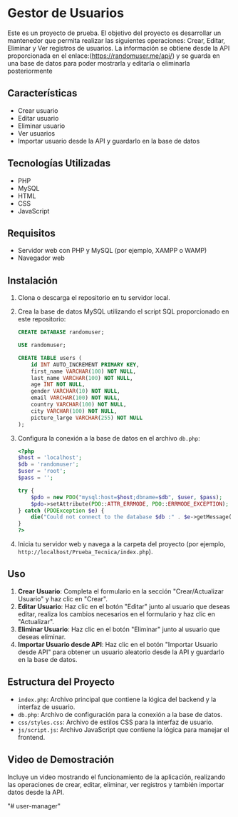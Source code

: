 # Gestor de Usuarios

Este es un proyecto de prueba. El objetivo del proyecto es desarrollar un mantenedor que permita realizar las siguientes operaciones: Crear, Editar, Eliminar y Ver registros de usuarios. La información se obtiene desde la API proporcionada en el enlace:(https://randomuser.me/api/) y se guarda en una base de datos para poder mostrarla y editarla o eliminarla posteriormente

## Características

- Crear usuario
- Editar usuario
- Eliminar usuario
- Ver usuarios
- Importar usuario desde la API y guardarlo en la base de datos

## Tecnologías Utilizadas

- PHP
- MySQL
- HTML
- CSS
- JavaScript

## Requisitos

- Servidor web con PHP y MySQL (por ejemplo, XAMPP o WAMP)
- Navegador web

## Instalación

1. Clona o descarga el repositorio en tu servidor local.
2. Crea la base de datos MySQL utilizando el script SQL proporcionado en este repositorio:

    ```sql
    CREATE DATABASE randomuser;

    USE randomuser;

    CREATE TABLE users (
        id INT AUTO_INCREMENT PRIMARY KEY,
        first_name VARCHAR(100) NOT NULL,
        last_name VARCHAR(100) NOT NULL,
        age INT NOT NULL,
        gender VARCHAR(10) NOT NULL,
        email VARCHAR(100) NOT NULL,
        country VARCHAR(100) NOT NULL,
        city VARCHAR(100) NOT NULL,
        picture_large VARCHAR(255) NOT NULL
    );
    ```

3. Configura la conexión a la base de datos en el archivo `db.php`:

    ```php
    <?php
    $host = 'localhost';
    $db = 'randomuser';
    $user = 'root';
    $pass = '';

    try {
        $pdo = new PDO("mysql:host=$host;dbname=$db", $user, $pass);
        $pdo->setAttribute(PDO::ATTR_ERRMODE, PDO::ERRMODE_EXCEPTION);
    } catch (PDOException $e) {
        die("Could not connect to the database $db :" . $e->getMessage());
    }
    ?>
    ```

4. Inicia tu servidor web y navega a la carpeta del proyecto (por ejemplo, `http://localhost/Prueba_Tecnica/index.php`).

## Uso

1. **Crear Usuario**: Completa el formulario en la sección "Crear/Actualizar Usuario" y haz clic en "Crear".
2. **Editar Usuario**: Haz clic en el botón "Editar" junto al usuario que deseas editar, realiza los cambios necesarios en el formulario y haz clic en "Actualizar".
3. **Eliminar Usuario**: Haz clic en el botón "Eliminar" junto al usuario que deseas eliminar.
4. **Importar Usuario desde API**: Haz clic en el botón "Importar Usuario desde API" para obtener un usuario aleatorio desde la API y guardarlo en la base de datos.

## Estructura del Proyecto

- `index.php`: Archivo principal que contiene la lógica del backend y la interfaz de usuario.
- `db.php`: Archivo de configuración para la conexión a la base de datos.
- `css/styles.css`: Archivo de estilos CSS para la interfaz de usuario.
- `js/script.js`: Archivo JavaScript que contiene la lógica para manejar el frontend.

## Video de Demostración

Incluye un video mostrando el funcionamiento de la aplicación, realizando las operaciones de crear, editar, eliminar, ver registros y también importar datos desde la API.

"# user-manager" 
